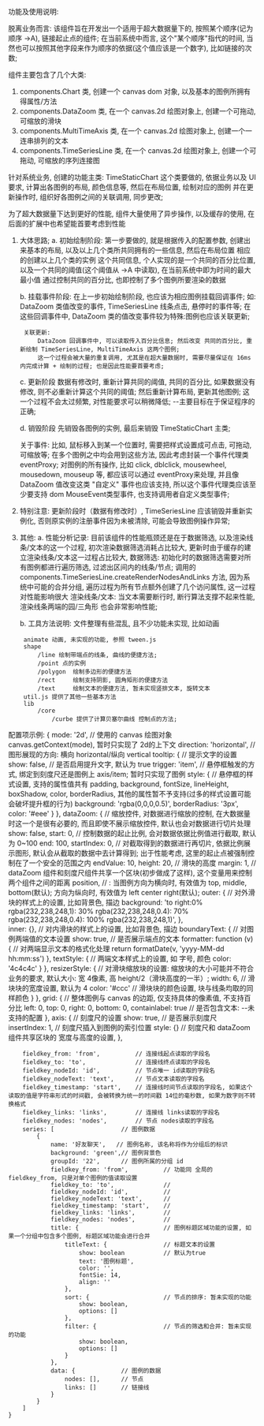 功能及使用说明:

脱离业务而言: 该组件旨在开发出一个适用于超大数据量下的, 按照某个顺序(记为顺序 ->A), 链接起止点的组件;
在当前系统中而言, 这个"某个顺序"指代的时间, 当然也可以按照其他字段来作为顺序的依据(这个值应该是一个数字), 比如链接的次数;

组件主要包含了几个大类:
1. components.Chart 类, 创建一个 canvas dom 对象, 以及基本的图例所拥有得属性/方法
2. components.DataZoom 类, 在一个 canvas.2d 绘图对象上, 创建一个可拖动,可缩放的滑块
3. components.MultiTimeAxis 类, 在一个 canvas.2d 绘图对象上, 创建一个一连串排列的文本
4. components.TimeSeriesLine 类, 在一个 canvas.2d 绘图对象上, 创建一个可拖动, 可缩放的序列连接图

针对系统业务, 创建的功能主类:
TimeStaticChart 这个类要做的, 依据业务以及 UI要求, 计算出各图例的布局, 颜色信息等, 然后在布局位置, 绘制对应的图例
    并在更新操作时, 组织好各图例之间的关联调用, 同步更改; 

为了超大数据量下达到更好的性能, 组件大量使用了异步操作, 以及缓存的使用, 在后面的扩展中也希望能首要考虑到性能


1. 大体思路;
    a. 初始绘制阶段:
        第一步要做的, 就是根据传入的配置参数, 创建出来基本的布局, 以及以上几个类所共同拥有的一些信息, 然后在布局位置 相应的创建以上几个类的实例
        这个共同信息, 个人实现的是一个共同的百分比位置, 以及一个共同的阈值(这个阈值从 ->A 中读取), 在当前系统中即为时间的最大最小值
            通过控制共同的百分比, 也即控制了多个图例所要渲染的数据

    b. 挂载事件阶段:
        在上一步初始绘制阶段, 也应该为相应图例挂载回调事件;
            如: DataZoom 类值改变的事件, TimeSeriesLine 线条点击, 悬停时的事件等;
        在这些回调事件中, DataZoom 类的值改变事件较为特殊:图例也应该关联更新;

        关联更新:
            DataZoom 回调事件中, 可以读取传入百分比信息; 然后改变 共同的百分比, 重新绘制 TimeSeriesLine, MultiTimeAxis 这两个图例;
            这一个过程会被大量的重复调用, 尤其是在超大量数据时, 需要尽量保证在 16ms内完成计算 + 绘制的过程; 也是因此性能要首要考虑;

    c. 更新阶段
        数据有修改时, 重新计算共同的阈值, 共同的百分比, 如果数据没有修改, 则不必重新计算这个共同的阈值;
        然后重新计算布局, 更新其他图例;
        这一个过程不会太过频繁, 对性能要求可以稍微降低; --主要目标在于保证程序的正确;

    d. 销毁阶段
        先销毁各图例的实例, 最后来销毁 TimeStaticChart 主类;

    关于事件:
        比如, 鼠标移入到某一个位置时, 需要把样式设置成可点击, 可拖动, 可缩放等; 在多个图例之中均会用到这些方法, 因此考虑封装一个事件代理类 eventProxy;
        对图例的所有操作, 比如 click, dblclick, mousewheel, mousedown, mouseup 等, 都应该可以通过 eventProxy来处理, 并且像 DataZoom 值改变这类 "自定义"
        事件也应该支持, 所以这个事件代理类应该至少要支持 dom MouseEvent类型事件, 也支持调用者自定义类型事件;


2. 特别注意:
    更新阶段时（数据有修改时）, TimeSeriesLine 应该销毁并重新实例化, 否则原实例的注册事件因为未被清除, 可能会导致图例操作异常;


3. 其他:
    a. 性能分析记录:
        目前该组件的性能瓶颈还是在于数据筛选, 以及渲染线条/文本的这一个过程, 初次渲染数据筛选消耗占比较大, 更新时由于缓存的建立渲染线条/文本这一过程占比较大, 
            数据筛选: 初始化时的数据筛选需要对所有图例都进行遍历筛选, 过滤出区间内的线条/节点; 
			            调用的 components.TimeSeriesLine.createRenderNodesAndLinks 方法, 因为系统中可能的合并分组, 遍历过程为所有节点额外创建了几个访问属性, 这一过程对性能影响很大
            渲染线条/文本: 当文本需要断行时, 断行算法支撑不起来性能, 渲染线条两端的园/三角形 也会非常影响性能;  

    b. 工具方法说明: 文件整理有些混乱, 且不少功能未实现, 比如动画
        
        animate 动画, 未实现的功能, 参照 tween.js
        shape 
            /line 绘制带端点的线条, 曲线的便捷方法;
            /point 点的实例
            /polygon  绘制多边形的便捷方法
            /rect     绘制支持阴影, 圆角矩形的便捷方法
            /text     绘制文本的便捷方法, 暂未实现竖排文本, 旋转文本 
        util.js 提供了其他一些基本方法
        lib 
            /core
                /curbe 提供了计算贝塞尔曲线 控制点的方法;


配置项示例:
   {
        mode: '2d',                 // 使用的 canvas 绘图对象 canvas.getContext(mode), 暂时只实现了 2d的上下文 
        direction: 'horizontal',    // 图形展现的方向: 横向 horizontal/纵向 vertical
        tooltip: {                  // 提示文字的设置
            show: false,            // 是否启用提升文字, 默认为 true
            trigger: 'item',        // 悬停框触发的方式, 绑定到刻度尺还是图例上 axis/item; 暂时只实现了图例 
            style: {                // 悬停框的样式设置, 支持的属性值共有 padding, background, fontSize, lineHeight, boxShadow, color, borderRadius, 其他的属性暂不予支持(过多的样式设置可能会破坏提升框的行为)
                background: 'rgba(0,0,0,0.5)',
                borderRadius: '3px',
                color: '#eee'
            }
        },
        dataZoom: {                 // 缩放控件, 对数据进行缩放的控制, 在大数据量时这一个是很有必要的, 而且即使不展示缩放控件, 默认也会对数据进行切片处理
            show: false,
            start: 0,               // 控制数据的起止比例, 会对数据依据比例值进行截取, 默认为 0~100 
            end: 100,
            startIndex: 0,          // 对截取得到的数据进行再切片, 依据比例展示图形, 默认会从截取的数据中去计算得到; 出于性能考虑, 这里的起止点被强制控制在了一个安全的范围之内
            endValue: 10,
            height: 20,             // 滑块的高度
            margin: 1,              // dataZoom 组件和刻度尺组件共享一个区块(初步做成了这样), 这个变量用来控制两个组件之间的距离
            position,               // 
            : 当图例方向为横向时, 有效值为 top, middle, bottom(默认); 方向为纵向时, 有效值为 left center right(默认);
            outer: {                // 对外滑块的样式上的设置, 比如背景色, 描边
                background: 'to right:0% rgba(232,238,248,1): 30% rgba(232,238,248,0.4): 70% rgba(232,238,248,0.4): 100% rgba(232,238,248,1)',
            },              
            inner: {},              // 对内滑块的样式上的设置, 比如背景色, 描边
            boundaryText: {         // 对图例两端值的文本设置
                show: true,         // 是否展示端点的文本
                formatter: function (v) {   // 对两端显示文本的格式化处理
                    return formatDate(v, 'yyyy-MM-dd hh:mm:ss')
                },
                textStyle: {        // 两端文本样式上的设置, 如 字号, 颜色
                    color: '4c4c4c'
                }
            },
            resizerStyle: {         // 对滑块缩放块的设置: 缩放块的大小可能并不符合业务的要求, 默认大小: 宽 4像素, 高 height/2（滑块高度的一半）; 
                width: 6,           // 滑块块的宽度设置, 默认为 4
                color: '#ccc'       // 滑块块的颜色设置, 块与线条均取的同样颜色
            }
        },
        grid: {                     // 整体图例与 canvas 的边距, 仅支持具体的像素值, 不支持百分比
            left: 0,
            top: 0,
            right: 0,
            bottom: 0,
            containlabel: true      // 是否包含文本: --未支持的配置
        },
        axis: {                     // 刻度尺的设置
            show: true,             // 是否展示刻度尺
            insertIndex: 1,         // 刻度尺插入到图例的索引位置
            style: {}               // 刻度尺和 dataZoom组件共享区块的 宽度与高度的设置, 
        },

        fieldkey_from: 'from',          // 连接线起点读取的字段名
        fieldkey_to: 'to',              // 连接线终点读取的字段名
        fieldkey_nodeId: 'id',          // 节点唯一 id读取的字段名
        fieldkey_nodeText: 'text',      // 节点文本读取的字段名
        fieldkey_timestamp: 'start',    // 连接线时间节点读取的字段名, 如果这个读取的值是字符串形式的时间戳, 会被转换为统一的时间戳 14位的毫秒数, 如果为数字则不转换格式
        fieldkey_links: 'links',        // 连接线 links读取的字段名
        fieldkey_nodes: 'nodes',        // 节点 nodes读取的字段名
        series: [                   // 图例数据
            {   
                name: '好友聊天',   // 图例名称, 该名称将作为分组后的标识
                background: 'green',// 图例背景色
                groupId: '22',      // 图例所属的分组 id
                fieldkey_from: 'from',          // 功能同 全局的 fieldkey_from, 只是对单个图例的值读取设置
                fieldkey_to: 'to',              // 
                fieldkey_nodeId: 'id',          // 
                fieldkey_nodeText: 'text',      // 
                fieldkey_timestamp: 'start',    // 
                fieldkey_links: 'links',        // 
                fieldkey_nodes: 'nodes',        // 
                title: {                        // 图例标题区域功能的设置, 如果一个分组中包含多个图例, 标题区域功能会进行合并
                    titleText: {                // 标题文本的设置
                        show: boolean           // 默认为true
                        text: '图例标题',
                        color: '',
                        fontSie: 14,
                        align: ''
                    },
                    sort: {						// 节点的排序: 暂未实现的功能
                        show: boolean,
                        options: []
                    },
                    filter: {					// 节点的筛选和合并: 暂未实现的功能
                        show: boolean,
                        options: []
                    }
                },
                data: {             // 图例的数据
                    nodes: [],      // 节点
                    links: []       // 链接线
                }
            }
        ]
    }

